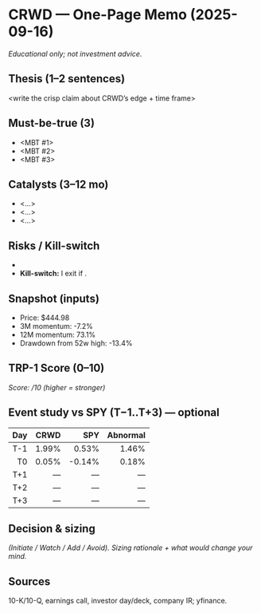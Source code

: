 # CRWD — One-Page Memo (2025-09-16)

_Educational only; not investment advice._

## Thesis (1–2 sentences)
<write the crisp claim about CRWD’s edge + time frame>

## Must-be-true (3)
- <MBT #1>
- <MBT #2>
- <MBT #3>

## Catalysts (3–12 mo) 
- <…>
- <…>
- <…>

## Risks / Kill-switch
- <top risks>
- **Kill-switch:** I exit if <condition>.

## Snapshot (inputs)
- Price: $444.98  
- 3M momentum: -7.2%  
- 12M momentum: 73.1%  
- Drawdown from 52w high: -13.4%

## TRP-1 Score (0–10)
_Score: <x>/10 (higher = stronger)_

## Event study vs SPY (T−1..T+3) — optional
| Day | CRWD | SPY | Abnormal |
|----:|-----:|----:|---------:|
| T-1 | 1.99% | 0.53% | 1.46% |
| T0  | 0.05% | -0.14% | 0.18% |
| T+1 | — | — | — |
| T+2 | — | — | — |
| T+3 | — | — | — |

## Decision & sizing
_(Initiate / Watch / Add / Avoid). Sizing rationale + what would change your mind._

## Sources
10-K/10-Q, earnings call, investor day/deck, company IR; yfinance.
